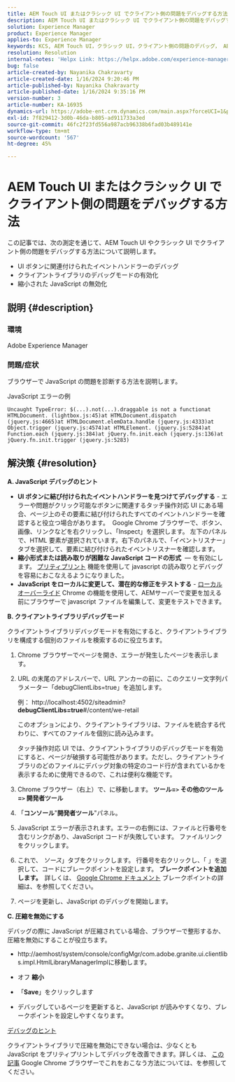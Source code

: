 ```yaml
---
title: AEM Touch UI またはクラシック UI でクライアント側の問題をデバッグする方法
description: AEM Touch UI またはクラシック UI でクライアント側の問題をデバッグする方法について説明します。
solution: Experience Manager
product: Experience Manager
applies-to: Experience Manager
keywords: KCS, AEM Touch UI，クラシック UI，クライアント側の問題のデバッグ， AEM，イベントハンドラーのデバッグ，クライアントライブラリのデバッグモード
resolution: Resolution
internal-notes: 'Helpx Link: https://helpx.adobe.com/experience-manager/kb/How-to-debug-javascript-errors-in-AEM.html'
bug: false
article-created-by: Nayanika Chakravarty
article-created-date: 1/16/2024 9:20:46 PM
article-published-by: Nayanika Chakravarty
article-published-date: 1/16/2024 9:35:16 PM
version-number: 3
article-number: KA-16935
dynamics-url: https://adobe-ent.crm.dynamics.com/main.aspx?forceUCI=1&pagetype=entityrecord&etn=knowledgearticle&id=39c9ae17-b5b4-ee11-a569-6045bd0063aa
exl-id: 7f829412-3d0b-46da-b805-ad911733a3ed
source-git-commit: 46fc2f23fd556a987acb96338b6fad03b489141e
workflow-type: tm+mt
source-wordcount: '567'
ht-degree: 45%

---
```


# AEM Touch UI またはクラシック UI でクライアント側の問題をデバッグする方法


この記事では、次の測定を通じて、AEM Touch UI やクラシック UI でクライアント側の問題をデバッグする方法について説明します。

- UI ボタンに関連付けられたイベントハンドラーのデバッグ
- クライアントライブラリのデバッグモードの有効化
- 縮小された JavaScript の無効化


## 説明 {#description}


### <b>環境</b>

Adobe Experience Manager

### <b>問題/症状</b>

ブラウザーで JavaScript の問題を診断する方法を説明します。

JavaScript エラーの例




```
Uncaught TypeError: $(...).not(...).draggable is not a functionat HTMLDocument. (lightbox.js:45)at HTMLDocument.dispatch (jquery.js:4665)at HTMLDocument.elemData.handle (jquery.js:4333)at Object.trigger (jquery.js:4574)at HTMLElement. (jquery.js:5284)at Function.each (jquery.js:384)at jQuery.fn.init.each (jquery.js:136)at jQuery.fn.init.trigger (jquery.js:5283)
```



## 解決策 {#resolution}


<b>A. JavaScript デバッグのヒント</b>

- <b>UI ボタンに結び付けられたイベントハンドラーを見つけてデバッグする</b> - エラーや問題がクリック可能なボタンに関連するタッチ操作対応 UI にある場合、ページ上のその要素に結び付けられたすべてのイベントハンドラーを確認すると役立つ場合があります。  Google Chrome ブラウザーで、ボタン、画像、リンクなどを右クリックし、「Inspect」を選択します。 左下のパネルで、HTML 要素が選択されています。右下のパネルで、「イベントリスナー」タブを選択して、要素に結び付けられたイベントリスナーを確認します。
- <b>縮小形式または読み取りが困難な JavaScript コードの形式</b>  — を有効にします。 [プリティプリント](https://developers.google.com/web/tools/chrome-devtools/javascript/pretty-print) 機能を使用して javascript の読み取りとデバッグを容易におこなえるようになりました。
- <b>JavaScript をローカルに変更して、潜在的な修正をテストする</b> - [ローカルオーバーライド](https://developers.google.com/web/updates/2018/01/devtools#overrides) Chrome の機能を使用して、AEMサーバーで変更を加える前にブラウザーで javascript ファイルを編集して、変更をテストできます。


<b>B. クライアントライブラリデバッグモード</b>

クライアントライブラリデバッグモードを有効にすると、クライアントライブラリを構成する個別のファイルを検索するのに役立ちます。

1. Chrome ブラウザーでページを開き、エラーが発生したページを表示します。
2. URL の末尾のアドレスバーで、URL アンカーの前に、このクエリー文字列パラメーター「debugClientLibs=true」を追加します。

   例： http://localhost:4502/siteadmin?<b>debugClientLibs=true</b>#/content/we-retail

   このオプションにより、クライアントライブラリは、ファイルを統合する代わりに、すべてのファイルを個別に読み込みます。

   タッチ操作対応 UI では、クライアントライブラリのデバッグモードを有効にすると、ページが破損する可能性があります。ただし、クライアントライブラリのどのファイルにデバッグ対象の特定のコード行が含まれているかを表示するために使用できるので、これは便利な機能です。
3. Chrome ブラウザー（右上）で、に移動します。 <b>ツール=`>` その他のツール=`>` 開発者ツール</b>
4. 「<b>コンソール</b>&quot;<b>開発者ツール</b>&quot;パネル。
5. JavaScript エラーが表示されます。エラーの右側には、ファイルと行番号を含むリンクがあり、JavaScript コードが失敗しています。 ファイルリンクをクリックします。
6. これで、 *ソース*」タブをクリックします。 行番号を右クリックし、「 」を選択して、コードにブレークポイントを設定します。 <b>ブレークポイントを追加します。  </b>詳しくは、 [Google Chrome ドキュメント](https://developers.google.com/web/tools/chrome-devtools/javascript/breakpoints) ブレークポイントの詳細は、を参照してください。
7. ページを更新し、JavaScript のデバッグを開始します。


<b>C. 圧縮を無効にする</b>

デバッグの際に JavaScript が圧縮されている場合、ブラウザーで整形するか、圧縮を無効にすることが役立ちます。

- http://aemhost/system/console/configMgr/com.adobe.granite.ui.clientlibs.impl.HtmlLibraryManagerImplに移動します。


- オフ <b>縮小</b>


- 「<b>Save</b>」をクリックします


- デバッグしているページを更新すると、JavaScript が読みやすくなり、ブレークポイントを設定しやすくなります。


<u>デバッグのヒント</u>

クライアントライブラリで圧縮を無効にできない場合は、少なくとも JavaScript をプリティプリントしてデバッグを改善できます。詳しくは、 [この記事](https://developers.google.com/web/tools/chrome-devtools/javascript/pretty-print) Google Chrome ブラウザーでこれをおこなう方法については、を参照してください。
